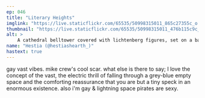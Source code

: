 ```yaml
---
ep: 046
title: "Literary Heights"
imglink: "https://live.staticflickr.com/65535/50998315011_865c27355c_o.jpg"
thumbnail: "https://live.staticflickr.com/65535/50998315011_476b115c9c_q.jpg"
alt: >
    A cathedral belltower covered with lichtenberg figures, set on a background of skewed, repeated text that reads "enjoy sky blue"
name: "Hestia (@hestiashearth_)"
hastext: true
---
```

gay vast vibes. mike crew's cool scar. what else is there to say; I love the concept of the vast, the electric thrill of falling through a grey-blue empty space and the comforting reassurance that you are but a tiny speck in an enormous existence. also i'm gay & lightning space pirates are sexy.